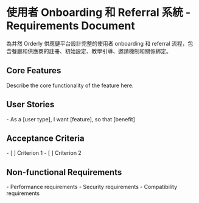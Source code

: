 # 使用者 Onboarding 和 Referral 系統 - Requirements Document

為井然 Orderly 供應鏈平台設計完整的使用者 onboarding 和 referral 流程，包含餐廳和供應商的註冊、初始設定、教學引導、邀請機制和關係綁定。

## Core Features

<template-requirements>
Describe the core functionality of the feature here.
</template-requirements>

## User Stories

<template-requirements>
- As a [user type], I want [feature], so that [benefit]
</template-requirements>

## Acceptance Criteria

<template-requirements>
- [ ] Criterion 1
- [ ] Criterion 2
</template-requirements>

## Non-functional Requirements

<template-requirements>
- Performance requirements
- Security requirements
- Compatibility requirements
</template-requirements>

